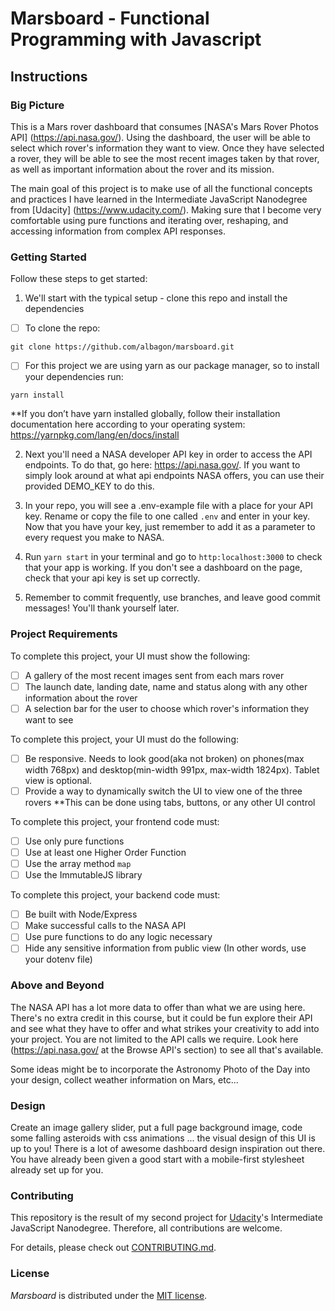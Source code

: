 # Marsboard - Functional Programming with Javascript

## Instructions

### Big Picture

This is a Mars rover dashboard that consumes [NASA's Mars Rover Photos API] (https://api.nasa.gov/). Using the dashboard, the user will be able to select which rover's information they want to view. Once they have selected a rover, they will be able to see the most recent images taken by that rover, as well as important information about the rover and its mission.

The main goal of this project is to make use of all the functional concepts and practices I have learned in the Intermediate JavaScript Nanodegree from [Udacity] (https://www.udacity.com/). Making sure that I become very comfortable using pure functions and iterating over, reshaping, and accessing information from complex API responses.

### Getting Started

Follow these steps to get started:

1. We'll start with the typical setup - clone this repo and install the dependencies

 - [ ] To clone the repo:

```git clone https://github.com/albagon/marsboard.git```

 - [ ] For this project we are using yarn as our package manager, so to install your dependencies run:

```yarn install```

**If you don’t have yarn installed globally, follow their installation documentation here according to your operating system: https://yarnpkg.com/lang/en/docs/install

2. Next you'll need a NASA developer API key in order to access the API endpoints. To do that, go here: https://api.nasa.gov/. If you want to simply look around at what api endpoints NASA offers, you can use their provided DEMO_KEY to do this.

3. In your repo, you will see a .env-example file with a place for your API key. Rename or copy the file to one called `.env` and enter in your key. Now that you have your key, just remember to add it as a parameter to every request you make to NASA.

5. Run `yarn start` in your terminal and go to `http:localhost:3000` to check that your app is working. If you don't see a dashboard on the page, check that your api key is set up correctly.

6. Remember to commit frequently, use branches, and leave good commit messages! You'll thank yourself later.

### Project Requirements

To complete this project, your UI must show the following:

- [ ] A gallery of the most recent images sent from each mars rover
- [ ] The launch date, landing date, name and status along with any other information about the rover
- [ ] A selection bar for the user to choose which rover's information they want to see

To complete this project, your UI must do the following:

- [ ] Be responsive. Needs to look good(aka not broken) on phones(max width 768px) and desktop(min-width 991px, max-width 1824px). Tablet view is optional.
- [ ] Provide a way to dynamically switch the UI to view one of the three rovers
**This can be done using tabs, buttons, or any other UI control

To complete this project, your frontend code must:

- [ ] Use only pure functions
- [ ] Use at least one Higher Order Function
- [ ] Use the array method `map`
- [ ] Use the ImmutableJS library

To complete this project, your backend code must:

- [ ] Be built with Node/Express
- [ ] Make successful calls to the NASA API
- [ ] Use pure functions to do any logic necessary
- [ ] Hide any sensitive information from public view (In other words, use your dotenv file)

### Above and Beyond

The NASA API has a lot more data to offer than what we are using here. There's no extra credit in this course, but it could be fun explore their API and see what they have to offer and what strikes your creativity to add into your project. You are not limited to the API calls we require. Look here (https://api.nasa.gov/ at the Browse API's section) to see all that's available.

Some ideas might be to incorporate the Astronomy Photo of the Day into your design, collect weather information on Mars, etc...

### Design

Create an image gallery slider, put a full page background image, code some falling asteroids with css animations ... the visual design of this UI is up to you! There is a lot of awesome dashboard design inspiration out there. You have already been given a good start with a mobile-first stylesheet already set up for you.

### Contributing

This repository is the result of my second project for [Udacity](https://www.udacity.com/)'s Intermediate JavaScript Nanodegree. Therefore, all contributions are welcome.

For details, please check out [CONTRIBUTING.md](CONTRIBUTING.md).


### License

_Marsboard_ is distributed under the [MIT license](LICENSE.md).
